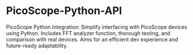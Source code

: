 # PicoScope-Python-API
PicoScope Python Integration: Simplify interfacing with PicoScope devices using Python. Includes FFT analyzer function, thorough testing, and comparison with real devices. Aims for an efficient dev experience and future-ready adaptability.
